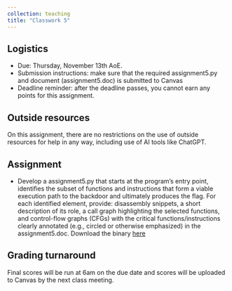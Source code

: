 ```yaml
---
collection: teaching
title: "Classwork 5"
---
```


## Logistics
* Due: Thursday, November 13th AoE.
* Submission instructions: make sure that the required assignment5.py and document (assignment5.doc) is submitted to Canvas
* Deadline reminder: after the deadline passes, you cannot earn any points for this assignment.

## Outside resources

On this assignment, there are no restrictions on the use of outside resources for help in any way, including use of AI tools like ChatGPT.

## Assignment

* Develop a assignment5.py that starts at the program’s entry point, identifies the subset of functions and instructions that form a viable execution path to the backdoor and ultimately produces the flag. For each identified element, provide: disassembly snippets, a short description of its role, a call graph highlighting the selected functions, and control-flow graphs (CFGs) with the critical functions/instructions clearly annotated (e.g., circled or otherwise emphasized) in the assignment5.doc. Download the binary [here](./backdoor.exe)


## Grading turnaround
Final scores will be run at 6am on the due date and scores will be uploaded to Canvas by the next class meeting.
